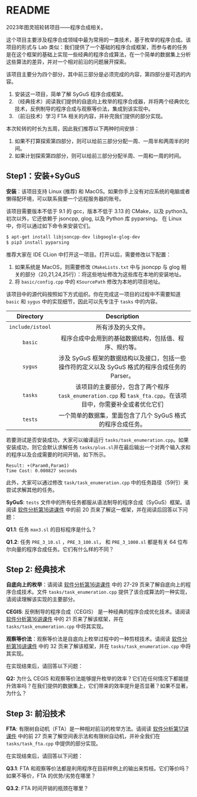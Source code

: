 # README

2023年图灵班轮转项目——程序合成相关。

这个项目主要涉及程序合成领域中最为常用的一类技术，基于枚举的程序合成。该项目的形式与 Lab 类似：我们提供了一个基础的程序合成框架，而参与者的任务是在这个框架的基础上实现一些经典的程序合成算法，在一个简单的数据集上分析这些算法的差异，并对一个相对前沿的问题展开探索。

该项目主要分为四个部分，其中前三部分是必须完成的内容，第四部分是可选的内容。

1. 安装这一项目，简单了解 SyGuS 程序合成框架。
2. （经典技术）阅读我们提供的自底向上枚举的程序合成器，并将两个经典优化技术，反例制导的程序合成与观察等价法，集成到该实现中。
3. （前沿技术）学习 FTA 相关的内容，并补完我们提供的部分实现。


本次轮转的时长为五周，因此我们推荐以下两种时间安排：

1. 如果不打算探索第四部分，则可以给前三部分分配一周、一周半和两周半的时间。
2. 如果计划探索第四部分，则可以给前三部分分配半周、一周和一周的时间。

## Step1：安装+SyGuS

**安装**：该项目支持 Linux (推荐) 和 MacOS。如果你手上没有对应系统的电脑或者懒得配环境，可以联系我要一个远程服务器的账号。

该项目需要版本不低于 9.1 的 gcc，版本不低于 3.13 的 CMake，以及 python3。初次以外，它还依赖于 jsoncpp, glog, 以及 Python 库 pyparsing。 在 Linux 中，你可以通过如下命令来安装它们。

```bash
$ apt-get install libjsoncpp-dev libgoogle-glog-dev
$ pip3 install pyparsing
```

推荐大家在 IDE CLion 中打开这一项目。打开以后，需要修改以下配置：

1. 如果系统是 MacOS，则需要修改 `CMakeLists.txt` 中与 jsoncpp 与 glog 相关的部分（20,21,24,25行）：将这些地址修改为这些库在本地的安装地址。
2. 将 `basic/config.cpp` 中的 `KSourcePath` 修改为本地的项目地址。

该项目中的源代码按照如下方式组织。你在完成这一项目的过程中不需要知道 `basic` 和 `sygus` 中的实现细节，因此可以先专注于 `tasks` 中的内容。

|    Directory     |               Description                |
| :--------------: | :--------------------------------------: |
| `include/istool` |                所有涉及的头文件。                 |
|     `basic`      |       程序合成中会用到的基础数据结构，包括值、程序、规约等。        |
|     `sygus`      | 涉及 SyGuS 框架的数据结构以及接口，包括一些操作符的定义以及 SyGuS 格式的程序合成任务的 Parser。 |
|     `tasks`      | 该项目的主要部分，包含了两个程序 `task_enumeration.cpp` 和 `task_fta.cpp`。在该项目中，你需要补全或者优化它们 |
|     `tests`      |    一个简单的数据集，里面包含了几个 SyGuS 格式的程序合成任务。     |

若要测试是否安装成功，大家可以编译运行 `tasks/task_enumeration.cpp`。如果安装成功，则它会默认求解任务 `tasks/plus.sl`并在最后输出一个对两个输入求和的程序以及合成需要的时间开销，如下所示。

```
Result: +(Param0,Param1)
Time Cost: 0.000827 seconds
```

此外，大家可以通过修改 `task/task_enumeration.cpp` 中的任务路径（59行）来尝试求解其他的任务。

**SyGuS**: `tests` 文件中的所有任务都服从语法制导的程序合成（SyGuS）框架。请阅读 [软件分析第16讲课件](https://xiongyingfei.github.io/SA/2022/16_program_synthesis_enumerative.pdf) 中的前 20 页来了解这一框架，并在阅读后回答以下问题：

**Q1.1**: 任务 `max3.sl` 的目标程序是什么？

**Q1.2**: 任务 `PRE_3_10.sl` ，`PRE_3_100.sl`， 和 `PRE_3_1000.sl` 都是有关 64 位布尔向量的程序合成任务。它们有什么样的不同？

## Step 2: 经典技术 

**自底向上的枚举**：请阅读 [软件分析第16讲课件](https://xiongyingfei.github.io/SA/2022/16_program_synthesis_enumerative.pdf) 中的 27-29 页来了解自底向上的程序合成技术。文件 `tasks/task_enumeration.cpp` 提供了该合成算法的一种实现，请阅读理解该实现的主要部分。

**CEGIS**: 反例制导的程序合成（CEGIS） 是一种经典的程序合成优化技术。请阅读 [软件分析第16讲课件](https://xiongyingfei.github.io/SA/2022/16_program_synthesis_enumerative.pdf) 中的 21 页来了解该框架，并在 `tasks/task_enumeration.cpp` 中将其实现。

**观察等价法**：观察等价法是自底向上枚举过程中的一种剪枝技术。请阅读 [软件分析第16讲课件](https://xiongyingfei.github.io/SA/2022/16_program_synthesis_enumerative.pdf) 中的 32 页来了解该框架，并在 `tasks/task_enumeration.cpp` 中将其实现。

在实现结束后，请回答以下问题：

**Q2:** 为什么 CEGIS 和观察等价法能够提升枚举的效率？它们在任何情况下都能提升效率吗？在我们提供的数据集上，它们带来的效率提升是否显著？如果不显著，为什么？

## Step 3: 前沿技术

**FTA**: 有限树自动机（FTA）是一种相对前沿的枚举方法。请阅读 [软件分析第17讲课件](https://xiongyingfei.github.io/SA/2022/17_program_synthesis_representation.pdf) 中的前 27 页来了解空间表示法和有限树自动机，并补全我们在 `tasks/task_fta.cpp` 中提供的部分实现。

在实现结束后，请回答以下问题：

**Q3.1**: FTA 和观察等价法都是利用程序在目前样例上的输出来剪枝。它们等价吗？如果不等价，FTA 的优势/劣势在哪里？

**Q3.2**: FTA 时间开销的瓶颈在哪里？